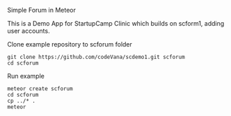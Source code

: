 Simple Forum in Meteor

This is a Demo App for StartupCamp Clinic which builds on scform1, adding user accounts.

Clone example repository to scforum folder
```
git clone https://github.com/codeVana/scdemo1.git scforum
cd scforum
```

Run example
```
meteor create scforum
cd scforum
cp ../* .
meteor

```
